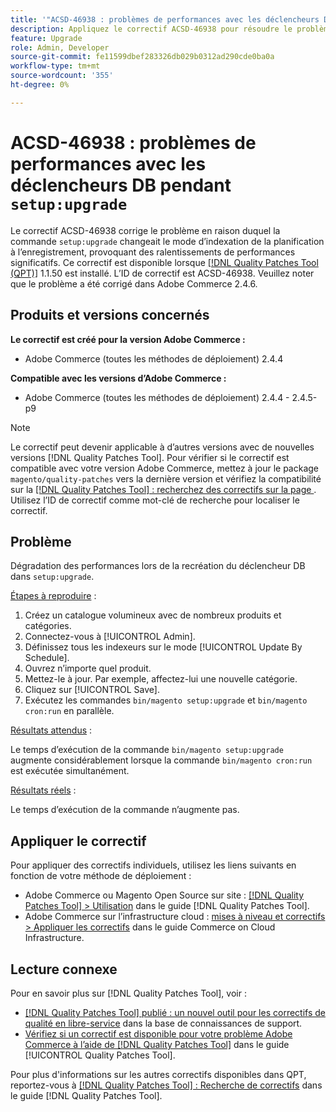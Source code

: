 ```yaml
---
title: '"ACSD-46938 : problèmes de performances avec les déclencheurs DB lors de "setup:upgrade"'
description: Appliquez le correctif ACSD-46938 pour résoudre le problème Adobe Commerce en raison duquel la commande "setup:upgrade" modifie le mode d’indexation de la planification à l’enregistrement, provoquant des ralentissements significatifs des performances.
feature: Upgrade
role: Admin, Developer
source-git-commit: fe11599dbef283326db029b0312ad290cde0ba0a
workflow-type: tm+mt
source-wordcount: '355'
ht-degree: 0%

---
```


# ACSD-46938 : problèmes de performances avec les déclencheurs DB pendant `setup:upgrade`

Le correctif ACSD-46938 corrige le problème en raison duquel la commande `setup:upgrade` changeait le mode d’indexation de la planification à l’enregistrement, provoquant des ralentissements de performances significatifs. Ce correctif est disponible lorsque [[!DNL Quality Patches Tool (QPT)]](https://experienceleague.adobe.com/en/docs/commerce-knowledge-base/kb/announcements/commerce-announcements/magento-quality-patches-released-new-tool-to-self-serve-quality-patches) 1.1.50 est installé. L’ID de correctif est ACSD-46938. Veuillez noter que le problème a été corrigé dans Adobe Commerce 2.4.6.

## Produits et versions concernés

**Le correctif est créé pour la version Adobe Commerce :**

* Adobe Commerce (toutes les méthodes de déploiement) 2.4.4

**Compatible avec les versions d’Adobe Commerce :**

* Adobe Commerce (toutes les méthodes de déploiement) 2.4.4 - 2.4.5-p9

>[!NOTE]
>
>Le correctif peut devenir applicable à d’autres versions avec de nouvelles versions [!DNL Quality Patches Tool]. Pour vérifier si le correctif est compatible avec votre version Adobe Commerce, mettez à jour le package `magento/quality-patches` vers la dernière version et vérifiez la compatibilité sur la [[!DNL Quality Patches Tool] : recherchez des correctifs sur la page ](https://experienceleague.adobe.com/tools/commerce-quality-patches/index.html). Utilisez l’ID de correctif comme mot-clé de recherche pour localiser le correctif.

## Problème

Dégradation des performances lors de la recréation du déclencheur DB dans `setup:upgrade`.

<u>Étapes à reproduire</u> :

1. Créez un catalogue volumineux avec de nombreux produits et catégories.
1. Connectez-vous à [!UICONTROL Admin].
1. Définissez tous les indexeurs sur le mode [!UICONTROL Update By Schedule].
1. Ouvrez n’importe quel produit.
1. Mettez-le à jour. Par exemple, affectez-lui une nouvelle catégorie.
1. Cliquez sur [!UICONTROL Save].
1. Exécutez les commandes `bin/magento setup:upgrade` et `bin/magento cron:run` en parallèle.

<u>Résultats attendus</u> :

Le temps d’exécution de la commande `bin/magento setup:upgrade` augmente considérablement lorsque la commande `bin/magento cron:run` est exécutée simultanément.

<u>Résultats réels</u> :

Le temps d’exécution de la commande n’augmente pas.

## Appliquer le correctif

Pour appliquer des correctifs individuels, utilisez les liens suivants en fonction de votre méthode de déploiement :

* Adobe Commerce ou Magento Open Source sur site : [[!DNL Quality Patches Tool] > Utilisation](/help/tools/quality-patches-tool/usage.md) dans le guide [!DNL Quality Patches Tool].
* Adobe Commerce sur l’infrastructure cloud : [mises à niveau et correctifs > Appliquer les correctifs](https://experienceleague.adobe.com/docs/commerce-cloud-service/user-guide/develop/upgrade/apply-patches.html) dans le guide Commerce on Cloud Infrastructure.

## Lecture connexe

Pour en savoir plus sur [!DNL Quality Patches Tool], voir :

* [[!DNL Quality Patches Tool] publié : un nouvel outil pour les correctifs de qualité en libre-service](https://experienceleague.adobe.com/en/docs/commerce-knowledge-base/kb/announcements/commerce-announcements/magento-quality-patches-released-new-tool-to-self-serve-quality-patches) dans la base de connaissances de support.
* [Vérifiez si un correctif est disponible pour votre problème Adobe Commerce à l’aide de  [!DNL Quality Patches Tool]](/help/tools/quality-patches-tool/patches-available-in-qpt/check-patch-for-magento-issue-with-magento-quality-patches.md) dans le guide [!UICONTROL Quality Patches Tool].


Pour plus d&#39;informations sur les autres correctifs disponibles dans QPT, reportez-vous à [[!DNL Quality Patches Tool] : Recherche de correctifs](https://experienceleague.adobe.com/tools/commerce-quality-patches/index.html) dans le guide [!DNL Quality Patches Tool].
